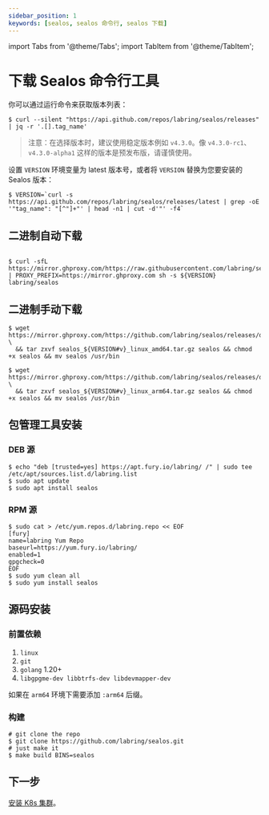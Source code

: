 ```yaml
---
sidebar_position: 1
keywords: [sealos, sealos 命令行, sealos 下载]
---
```


import Tabs from '@theme/Tabs';
import TabItem from '@theme/TabItem';

# 下载 Sealos 命令行工具

你可以通过运行命令来获取版本列表：

```shell
$ curl --silent "https://api.github.com/repos/labring/sealos/releases" | jq -r '.[].tag_name'
```

> 注意：在选择版本时，建议使用稳定版本例如 `v4.3.0`。像 `v4.3.0-rc1`、`v4.3.0-alpha1` 这样的版本是预发布版，请谨慎使用。

设置 `VERSION` 环境变量为 latest 版本号，或者将 `VERSION` 替换为您要安装的 Sealos 版本：

```shell
$ VERSION=`curl -s https://api.github.com/repos/labring/sealos/releases/latest | grep -oE '"tag_name": "[^"]+"' | head -n1 | cut -d'"' -f4`
```

## 二进制自动下载

```shell

$ curl -sfL https://mirror.ghproxy.com/https://raw.githubusercontent.com/labring/sealos/main/scripts/install.sh | PROXY_PREFIX=https://mirror.ghproxy.com sh -s ${VERSION} labring/sealos

```

## 二进制手动下载

<Tabs groupId="arch">
  <TabItem value="amd64" label="amd64" default>

```shell
$ wget https://mirror.ghproxy.com/https://github.com/labring/sealos/releases/download/${VERSION}/sealos_${VERSION#v}_linux_amd64.tar.gz \
  && tar zxvf sealos_${VERSION#v}_linux_amd64.tar.gz sealos && chmod +x sealos && mv sealos /usr/bin
```

  </TabItem>
  <TabItem value="arm64" label="arm64">

```shell
$ wget https://mirror.ghproxy.com/https://github.com/labring/sealos/releases/download/${VERSION}/sealos_${VERSION#v}_linux_arm64.tar.gz \
  && tar zxvf sealos_${VERSION#v}_linux_arm64.tar.gz sealos && chmod +x sealos && mv sealos /usr/bin
```

  </TabItem>
</Tabs>

## 包管理工具安装

### DEB 源

```shell
$ echo "deb [trusted=yes] https://apt.fury.io/labring/ /" | sudo tee /etc/apt/sources.list.d/labring.list
$ sudo apt update
$ sudo apt install sealos
```

### RPM 源

```shell
$ sudo cat > /etc/yum.repos.d/labring.repo << EOF
[fury]
name=labring Yum Repo
baseurl=https://yum.fury.io/labring/
enabled=1
gpgcheck=0
EOF
$ sudo yum clean all
$ sudo yum install sealos
```

## 源码安装

### 前置依赖
1. `linux`
2. `git`
3. `golang` 1.20+
4. `libgpgme-dev libbtrfs-dev libdevmapper-dev`

如果在 `arm64` 环境下需要添加 `:arm64` 后缀。

### 构建

```shell
# git clone the repo
$ git clone https://github.com/labring/sealos.git
# just make it
$ make build BINS=sealos
```

## 下一步

[安装 K8s 集群](/self-hosting/lifecycle-management/quick-start/deploy-kubernetes.md)。

